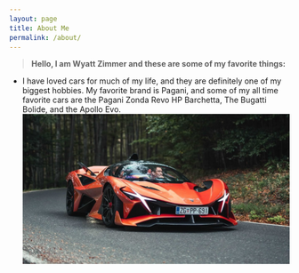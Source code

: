 ```yaml
---
layout: page
title: About Me
permalink: /about/
---
```


> **Hello, I am Wyatt Zimmer and these are some of my favorite things:**

- I have loved cars for much of my life, and they are definitely one of my biggest hobbies. My favorite brand is Pagani, and some of my all time favorite cars are the Pagani Zonda Revo HP Barchetta, The Bugatti Bolide, and the Apollo Evo. 
![apolloevo](../images/notebooks/foundation/maxresdefault+(1).jpg)

